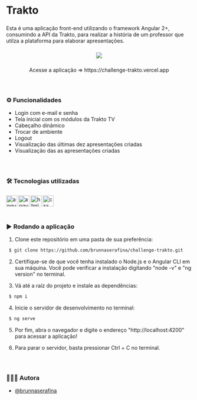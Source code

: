 <h1 align="left">Trakto</h1>

###

<p align="left">Esta é uma aplicação front-end utilizando o framework Angular 2+, consumindo a API da Trakto, para realizar a história de um professor que utilza a plataforma para elaborar apresentações.</p>

###

<div align="center"> 

<img src="https://user-images.githubusercontent.com/106851605/235033585-33625af1-28a2-4127-bede-d9356b4173ad.png" />

</div> 

###

<p align="center">Acesse a aplicação => https://challenge-trakto.vercel.app</p>


###

<br clear="both">

### ⚙️ Funcionalidades

- Login com e-mail e senha
- Tela inicial com os módulos da Trakto TV
- Cabeçalho dinâmico
- Trocar de ambiente
- Logout
- Visualização das últimas dez apresentações criadas
- Visualização das as apresentações criadas

###

<br />

### 🛠️ Tecnologias utilizadas

###
  <img align="left" alt="angular" height="30px" src="https://img.shields.io/badge/angular-%23DD0031.svg?style=for-the-badge&logo=angular&logoColor=white" />
  <img align="left" alt="angular" height="30px" src="https://img.shields.io/badge/typescript-%23007ACC.svg?style=for-the-badge&logo=typescript&logoColor=white" />
  <img align="left" alt="html" height="30px" src="https://img.shields.io/badge/html5-%23E34F26.svg?style=for-the-badge&logo=html5&logoColor=white" />
  <img align="left" alt="css" height="30px" src="https://img.shields.io/badge/css3-%231572B6.svg?style=for-the-badge&logo=css3&logoColor=white" />


###

<br />
<br />
<br />

### ▶️ Rodando a aplicação

1. Clone este repositório em uma pasta de sua preferência:

```bash
 $ git clone https://github.com/brunnaserafina/challenge-trakto.git
```
2. Certifique-se de que você tenha instalado o Node.js e o Angular CLI em sua máquina. Você pode verificar a instalação digitando "node -v" e "ng version" no terminal.

3. Vá até a raíz do projeto e instale as dependências:
```bash
 $ npm i
```
4. Inicie o servidor de desenvolvimento no terminal:
```bash
 $ ng serve
```
5. Por fim, abra o navegador e digite o endereço "http://localhost:4200" para acessar a aplicação!

6. Para parar o servidor, basta pressionar Ctrl + C no terminal.

###
<br />

### 🙇🏻‍♀️ Autora

- [@brunnaserafina](https://www.github.com/brunnaserafina)
